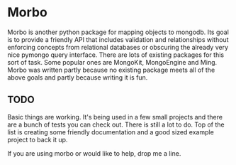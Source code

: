 # Morbo

Morbo is another python package for mapping objects to mongodb. Its goal is to provide a friendly API that includes validation and relationships without enforcing concepts from relational databases or obscuring the already very nice pymongo query interface. There are lots of existing packages for this sort of task. Some popular ones are MongoKit, MongoEngine and Ming. Morbo was written partly because no existing package meets all of the above goals and partly because writing it is fun.

## TODO

Basic things are working. It's being used in a few small projects and there are a bunch of tests you can check out. There is still a lot to do. Top of the list is creating some friendly documentation and a good sized example project to back it up.

If you are using morbo or would like to help, drop me a line.